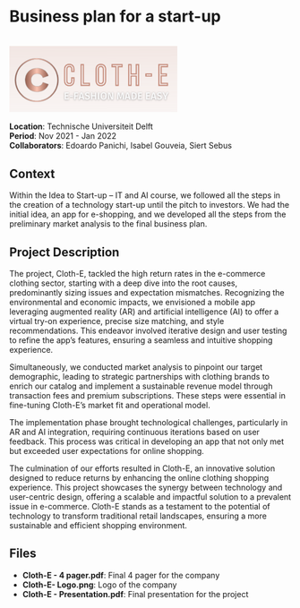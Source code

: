 # Business plan for a start-up

<br>
<img src="./Cloth-E%20-%20Logo.png" width="300">
<br>

**Location**: Technische Universiteit Delft  
**Period**: Nov 2021 - Jan 2022  
**Collaborators**: Edoardo Panichi, Isabel Gouveia, Siert Sebus

## Context
Within the Idea to Start-up – IT and AI course, we followed all the steps in the creation of a technology start-up until the pitch to investors. We had the initial idea, an app for e-shopping, and we developed all the steps from the preliminary market analysis to the final business plan.

## Project Description
The project, Cloth-E, tackled the high return rates in the e-commerce clothing sector, starting with a deep dive into the root causes, predominantly sizing issues and expectation mismatches. Recognizing the environmental and economic impacts, we envisioned a mobile app leveraging augmented reality (AR) and artificial intelligence (AI) to offer a virtual try-on experience, precise size matching, and style recommendations. This endeavor involved iterative design and user testing to refine the app’s features, ensuring a seamless and intuitive shopping experience.

Simultaneously, we conducted market analysis to pinpoint our target demographic, leading to strategic partnerships with clothing brands to enrich our catalog and implement a sustainable revenue model through transaction fees and premium subscriptions. These steps were essential in fine-tuning Cloth-E’s market fit and operational model.

The implementation phase brought technological challenges, particularly in AR and AI integration, requiring continuous iterations based on user feedback. This process was critical in developing an app that not only met but exceeded user expectations for online shopping.

The culmination of our efforts resulted in Cloth-E, an innovative solution designed to reduce returns by enhancing the online clothing shopping experience. This project showcases the synergy between technology and user-centric design, offering a scalable and impactful solution to a prevalent issue in e-commerce. Cloth-E stands as a testament to the potential of technology to transform traditional retail landscapes, ensuring a more sustainable and efficient shopping environment.

## Files
- **Cloth-E - 4 pager.pdf**: Final 4 pager for the company
- **Cloth-E- Logo.png**: Logo of the company
- **Cloth-E - Presentation.pdf**: Final presentation for the project

